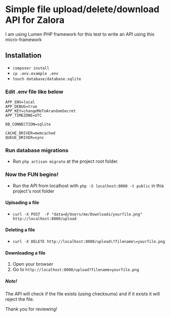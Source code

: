 # Simple file upload/delete/download API for Zalora

I am using Lumen PHP framework for this test to write an API using this micro-framework

## Installation
* `composer install`
* `cp .env.example .env`
* `touch database/database.sqlite`

### Edit .env file like below
```
APP_ENV=local
APP_DEBUG=true
APP_KEY=changeMeToArandomSecret
APP_TIMEZONE=UTC

DB_CONNECTION=sqlite

CACHE_DRIVER=memcached
QUEUE_DRIVER=sync

```
### Run database migrations
* Run `php artisan migrate` at the project root folder.

### Now the FUN begins!
* Run the API from localhost with `php -S localhost:8000 -t public` in this project's root folder

#### Uploading a file
* `curl -X POST  -F "data=@/Users/me/Downloads/yourfile.png" http://localhost:8000/upload`

#### Deleting a file
* `curl -X DELETE http://localhost:8000/upload\?filename\=yourfile.png`

#### Downloading a file
1. Open your browser
2. Go to `http://localhost:8000/upload?filename=yourfile.png` 

##### Note!
The API will check if the file exists (using checksums) and if it exists it will reject the file.

Thank you for reviewing!
